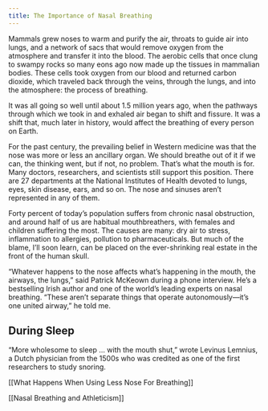 ```yaml
---
title: The Importance of Nasal Breathing
---
```


Mammals grew noses to warm and purify the air, throats to guide air into lungs, and a network of sacs that would remove oxygen from the atmosphere and transfer it into the blood. The aerobic cells that once clung to swampy rocks so many eons ago now made up the tissues in mammalian bodies. These cells took oxygen from our blood and returned carbon dioxide, which traveled back through the veins, through the lungs, and into the atmosphere: the process of breathing.

It was all going so well until about 1.5 million years ago, when the pathways through which we took in and exhaled air began to shift and fissure. It was a shift that, much later in history, would affect the breathing of every person on Earth.

For the past century, the prevailing belief in Western medicine was that the nose was more or less an ancillary organ. We should breathe out of it if we can, the thinking went, but if not, no problem. That’s what the mouth is for. Many doctors, researchers, and scientists still support this position. There are 27 departments at the National Institutes of Health devoted to lungs, eyes, skin disease, ears, and so on. The nose and sinuses aren’t represented in any of them.

Forty percent of today’s population suffers from chronic nasal obstruction, and around half of us are habitual mouthbreathers, with females and children suffering the most. The causes are many: dry air to stress, inflammation to allergies, pollution to pharmaceuticals. But much of the blame, I’ll soon learn, can be placed on the ever-shrinking real estate in the front of the human skull.

“Whatever happens to the nose affects what’s happening in the mouth, the airways, the lungs,” said Patrick McKeown during a phone interview. He’s a bestselling Irish author and one of the world’s leading experts on nasal breathing. “These aren’t separate things that operate autonomously—it’s one united airway,” he told me.

## During Sleep

“More wholesome to sleep … with the mouth shut,” wrote Levinus Lemnius, a Dutch physician from the 1500s who was credited as one of the first researchers to study snoring.

[[What Happens When Using Less Nose For Breathing]]

[[Nasal Breathing and Athleticism]]